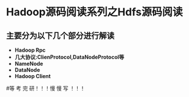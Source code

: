 # Hadoop源码阅读系列之Hdfs源码阅读

## 主要分为以下几个部分进行解读

*  **Hadoop Rpc** 
*  **几大协议:ClienProtocol,DataNodeProtocol等**
*  **NameNode**
*  **DataNode**
*  **Hadoop Client**
 
#等 考 完 研！！！慢 慢 写 ！！！


